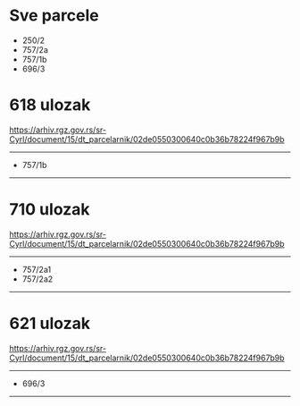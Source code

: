 # Sve parcele


- 250/2
- 757/2a
- 757/1b
- 696/3

# 618 ulozak

https://arhiv.rgz.gov.rs/sr-Cyrl/document/15/dt_parcelarnik/02de0550300640c0b36b78224f967b9b

***
- 757/1b
***
# 710 ulozak

https://arhiv.rgz.gov.rs/sr-Cyrl/document/15/dt_parcelarnik/02de0550300640c0b36b78224f967b9b

***
- 757/2a1
- 757/2a2
***
# 621 ulozak

https://arhiv.rgz.gov.rs/sr-Cyrl/document/15/dt_parcelarnik/02de0550300640c0b36b78224f967b9b

***
- 696/3
***